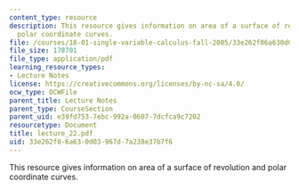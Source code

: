 ```yaml
---
content_type: resource
description: This resource gives information on area of a surface of revolution and
  polar coordinate curves.
file: /courses/18-01-single-variable-calculus-fall-2005/33e262f06a630d03967d7a238e37b7f6_lecture_22.pdf
file_size: 178701
file_type: application/pdf
learning_resource_types:
- Lecture Notes
license: https://creativecommons.org/licenses/by-nc-sa/4.0/
ocw_type: OCWFile
parent_title: Lecture Notes
parent_type: CourseSection
parent_uid: e39fd753-7ebc-992a-0607-7dcfca9c7202
resourcetype: Document
title: lecture_22.pdf
uid: 33e262f0-6a63-0d03-967d-7a238e37b7f6
---
```

This resource gives information on area of a surface of revolution and polar coordinate curves.